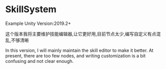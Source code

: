 # SkillSystem

Example Unity Version:2019.2+

这个版本我将主要维护技能编辑器,让它更好用,目前节点太少,编写自定义有点混乱,不够清晰


In this version, I will mainly maintain the skill editor to make it better. At present, there are too few nodes, and writing customization is a bit confusing and not clear enough.